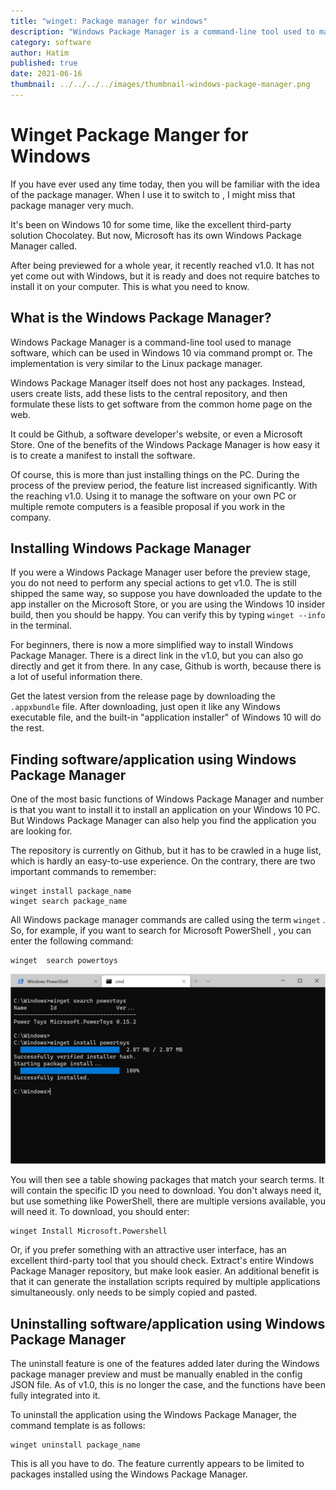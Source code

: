 ```yaml
---
title: "winget: Package manager for windows"
description: "Windows Package Manager is a command-line tool used to manage software,which can be used in Windows 10 via command prompt or. The implementation is very similar to the Linux package manager."
category: software
author: Hatim
published: true
date: 2021-06-16
thumbnail: ../../../../images/thumbnail-windows-package-manager.png
---
```

# Winget Package Manger for Windows
If you have ever used any time today, then you will be familiar with the
idea of the package manager. When I use it to switch to
, I might miss that package manager very much.

It's been on Windows 10 for some time, like the excellent third-party solution
Chocolatey. But now, Microsoft has its own Windows Package Manager called.

After being previewed for a whole year, it recently reached v1.0. It has not yet come out with Windows, but it is ready and does not require batches to install it on your computer. This is what you need to know.

## What is the Windows Package Manager?

Windows Package Manager is a command-line tool used to manage
software, which can be used in Windows 10 via command prompt or. The
implementation is very similar to the Linux package manager.

Windows Package Manager itself does not host any packages. Instead,
users create lists, add these lists to the central repository, and then formulate these lists to get software from the
common home page on the web.

It could be Github, a software developer's website,
or even a Microsoft Store. One of the benefits of the Windows
Package Manager is how easy it is to create a manifest to install the
software.

Of course, this is more than just installing things on the PC. During the
process of the preview period, the feature list increased significantly. With the
reaching v1.0. Using it to manage the
software on your own PC or multiple remote computers is a feasible proposal if you work in the company.

## Installing Windows Package Manager

If you were a Windows Package Manager user before the
preview stage, you do not need to perform any special actions to get v1.0. The
is still shipped the same way, so suppose you have downloaded the
update to the app installer on the Microsoft Store, or you are using the Windows 10
insider build, then you should be happy. You can verify this by typing
`winget --info` in the terminal.

For beginners, there is now a more simplified way to install
Windows Package Manager. There is a direct link
in the v1.0, but you can also go directly and get it from there. In any case, Github is worth, because there is a lot of useful information there.

Get the latest version from the release page by downloading the
`.appxbundle` file. After downloading, just open it like any Windows
executable file, and the built-in "application installer" of Windows 10 will do the rest.

## Finding software/application using Windows Package Manager

One of the most basic functions of Windows Package Manager and number
is that you want to install it to install
an application on your Windows 10 PC. But Windows Package Manager can also help you find the application you are looking for.

The repository is currently on Github, but it has to be crawled in a huge list, which is hardly an easy-to-use experience. On the contrary, there are
two important commands to remember:

```batch
winget install package_name
winget search package_name
```

All Windows package manager commands are called using the term `winget`
. So, for example, if you want to search for Microsoft PowerShell
, you can enter the following command:

```batch
winget  search powertoys
```

![winget search](../../../../images/window-winget.webp)

You will then see a table showing
packages that match your search terms. It will contain the specific ID you need
to download. You don't always need it, but use something like
PowerShell, there are multiple versions available, you will need it. To download, you should enter:

```batch
winget Install Microsoft.Powershell
```

Or, if you prefer something with an attractive user interface,
has an excellent third-party tool that you should check. Extract's entire Windows Package Manager repository, but make
look easier. An additional benefit is that it can generate the installation scripts required by multiple applications simultaneously.
only needs to be simply copied and pasted.

## Uninstalling software/application using Windows Package Manager

The uninstall feature is one of the features added later during the Windows
package manager preview and must be manually enabled in the
config JSON file. As of v1.0, this is no longer the case, and the
functions have been fully integrated into it.

To uninstall the application using the Windows Package Manager, the command template
is as follows:

```batch
winget uninstall package_name
```

This is all you have to do. The feature currently appears to be limited to
packages installed using the Windows Package Manager.
